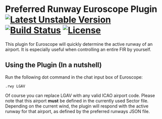 # Preferred Runway Euroscope Plugin [![Latest Unstable Version](https://img.shields.io/badge/unstable-0.1.x--dev-orange.svg?style=flat-square)](https://github.com/theomessin/preferred-runway) [![Build Status](https://img.shields.io/travis/theomessin/preferred-runway.svg?style=flat-square)](https://travis-ci.org/theomessin/preferred-runway) [![License](https://img.shields.io/badge/license-MIT-4A8F80.svg?style=flat-square)](https://opensource.org/licenses/MIT)
This plugin for Euroscope will quickly determine the active runway of an airport. It is especially useful when controlling an entire FIR by yourself. 

## Using the Plugin (In a nutshell)
Run the following dot command in the chat input box of Euroscope:
```
.rwy LGAV
```
Of course you can replace LGAV with any valid ICAO airport code. Please note that this airport __must__ be defined in the currently used Sector file.
Depending on the current wind, the plugin will respond with the active runway for that airport, as defined by the preferred runways JSON file.
